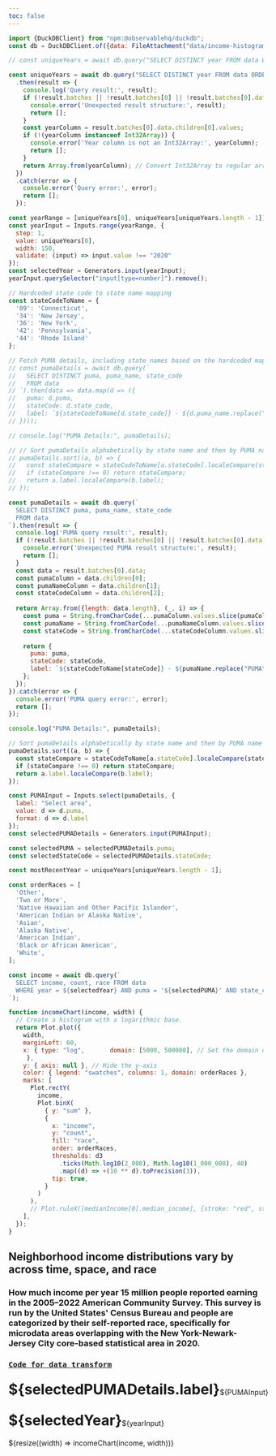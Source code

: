```yaml
---
toc: false
---
```


```js
import {DuckDBClient} from "npm:@observablehq/duckdb";
const db = DuckDBClient.of({data: FileAttachment("data/income-histogram-historical-new-york-area-by-race.parquet")});
```


```js
// const uniqueYears = await db.query("SELECT DISTINCT year FROM data WHERE year BETWEEN 2005 AND 2022 ORDER BY year").then(data => data.map(d => d.year));

const uniqueYears = await db.query("SELECT DISTINCT year FROM data ORDER BY year")
  .then(result => {
    console.log('Query result:', result);
    if (!result.batches || !result.batches[0] || !result.batches[0].data) {
      console.error('Unexpected result structure:', result);
      return [];
    }
    const yearColumn = result.batches[0].data.children[0].values;
    if (!(yearColumn instanceof Int32Array)) {
      console.error('Year column is not an Int32Array:', yearColumn);
      return [];
    }
    return Array.from(yearColumn); // Convert Int32Array to regular array
  })
  .catch(error => {
    console.error('Query error:', error);
    return [];
  });

const yearRange = [uniqueYears[0], uniqueYears[uniqueYears.length - 1]];
const yearInput = Inputs.range(yearRange, {
  step: 1,
  value: uniqueYears[0],
  width: 150,
  validate: (input) => input.value !== "2020"
});
const selectedYear = Generators.input(yearInput);
yearInput.querySelector("input[type=number]").remove();
```


```js
// Hardcoded state code to state name mapping
const stateCodeToName = {
  '09': 'Connecticut',
  '34': 'New Jersey',
  '36': 'New York',
  '42': 'Pennsylvania',
  '44': 'Rhode Island'
};

// Fetch PUMA details, including state names based on the hardcoded map
// const pumaDetails = await db.query(`
//   SELECT DISTINCT puma, puma_name, state_code
//   FROM data
// `).then(data => data.map(d => ({
//   puma: d.puma,
//   stateCode: d.state_code,
//   label: `${stateCodeToName[d.state_code]} - ${d.puma_name.replace("PUMA", "").trim()}`
// })));

// console.log("PUMA Details:", pumaDetails);

// // Sort pumaDetails alphabetically by state name and then by PUMA name
// pumaDetails.sort((a, b) => {
//   const stateCompare = stateCodeToName[a.stateCode].localeCompare(stateCodeToName[b.stateCode]);
//   if (stateCompare !== 0) return stateCompare;
//   return a.label.localeCompare(b.label);
// });

const pumaDetails = await db.query(`
  SELECT DISTINCT puma, puma_name, state_code
  FROM data
`).then(result => {
  console.log('PUMA query result:', result);
  if (!result.batches || !result.batches[0] || !result.batches[0].data) {
    console.error('Unexpected PUMA result structure:', result);
    return [];
  }
  const data = result.batches[0].data;
  const pumaColumn = data.children[0];
  const pumaNameColumn = data.children[1];
  const stateCodeColumn = data.children[2];
  
  return Array.from({length: data.length}, (_, i) => {
    const puma = String.fromCharCode(...pumaColumn.values.slice(pumaColumn.valueOffsets[i], pumaColumn.valueOffsets[i+1]));
    const pumaName = String.fromCharCode(...pumaNameColumn.values.slice(pumaNameColumn.valueOffsets[i], pumaNameColumn.valueOffsets[i+1]));
    const stateCode = String.fromCharCode(...stateCodeColumn.values.slice(stateCodeColumn.valueOffsets[i], stateCodeColumn.valueOffsets[i+1]));
    
    return {
      puma: puma,
      stateCode: stateCode,
      label: `${stateCodeToName[stateCode]} - ${pumaName.replace("PUMA", "").trim()}`
    };
  });
}).catch(error => {
  console.error('PUMA query error:', error);
  return [];
});

console.log("PUMA Details:", pumaDetails);

// Sort pumaDetails alphabetically by state name and then by PUMA name
pumaDetails.sort((a, b) => {
  const stateCompare = stateCodeToName[a.stateCode].localeCompare(stateCodeToName[b.stateCode]);
  if (stateCompare !== 0) return stateCompare;
  return a.label.localeCompare(b.label);
});
```

```js
const PUMAInput = Inputs.select(pumaDetails, {
  label: "Select area",
  value: d => d.puma,
  format: d => d.label
});
const selectedPUMADetails = Generators.input(PUMAInput);
```

```js
const selectedPUMA = selectedPUMADetails.puma;
const selectedStateCode = selectedPUMADetails.stateCode;
```

```js
const mostRecentYear = uniqueYears[uniqueYears.length - 1];
```

```js
const orderRaces = [
  'Other',
  'Two or More',
  'Native Hawaiian and Other Pacific Islander',
  'American Indian or Alaska Native',
  'Asian',
  'Alaska Native',
  'American Indian',
  'Black or African American',
  'White',
];
```

```js
const income = await db.query(`
  SELECT income, count, race FROM data
  WHERE year = ${selectedYear} AND puma = '${selectedPUMA}' AND state_code = '${selectedStateCode}'
`);
```

<!-- ```js
const medianIncome = await db.query(`
  SELECT
    percentile_cont(0.5) WITHIN GROUP (ORDER BY income) AS median_income
  FROM data, generate_series(1, CAST(count AS BIGINT))
  WHERE year = ${selectedYear} AND puma = '${selectedPUMA}' AND state_code = '${selectedStateCode}';
`);
``` -->

```js
function incomeChart(income, width) {
  // Create a histogram with a logarithmic base.
  return Plot.plot({
    width,
    marginLeft: 60,
    x: { type: "log",       domain: [5000, 500000], // Set the domain of the x-axis to be fixed between 1000 and 500,000
     },
    y: { axis: null }, // Hide the y-axis
    color: { legend: "swatches", columns: 1, domain: orderRaces },
    marks: [
      Plot.rectY(
        income,
        Plot.binX(
          { y: "sum" },
          {
            x: "income",
            y: "count",
            fill: "race",
            order: orderRaces,
            thresholds: d3
              .ticks(Math.log10(2_000), Math.log10(1_000_000), 40)
              .map((d) => +(10 ** d).toPrecision(3)),
            tip: true,
          }
        )
      ),
      // Plot.ruleX([medianIncome[0].median_income], {stroke: "red", strokeWidth: 2})
    ],
  });
}
```

<div class="card"> 
<h2>Neighborhood income distributions vary by across time, space, and race</h2>
<h3>How much income per year 15 million people reported earning in the 2005–2022 American Community Survey. This survey is run by the United States' Census Bureau and people are categorized by their self-reported race, specifically for microdata areas overlapping with the New York-Newark-Jersey City core-based statistical area in 2020.</h3>
<h3>
<code style="font-size: 90%;"><a href="https://github.com/jaanli/exploring_american_community_survey_data/blob/f54a1fa6d4b6ed91e3d08815a2f7322b37622855/american_community_survey/models/public_use_microdata_sample/figures/income-histogram-with-sector-historical-with-race-inflation-adjusted-industry-mapped-newyork-newark-cbsa.sql">Code for data transform</a></code></h3>
<div style="display: flex; align-items: center;"> 
<h1 style="margin-top: 0.5rem;">${selectedPUMADetails.label}</h1> ${PUMAInput} </div> 
<div style="display: flex; align-items: center;"> <h1 style="margin-top: 0.5rem;">${selectedYear}</h1> ${yearInput} </div> 
${resize((width) => incomeChart(income, width))} </div> 
